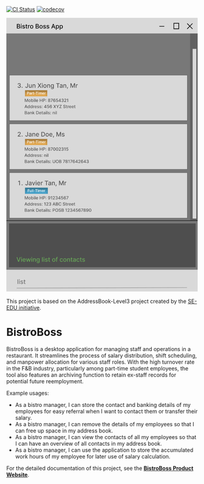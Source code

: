 [![CI Status](https://github.com/AY2324S2-CS2103T-T17-4/tp/workflows/Java%20CI/badge.svg)](https://github.com/AY2324S2-CS2103T-T17-4/tp/actions)
[![codecov](https://codecov.io/gh/AY2324S2-CS2103T-T17-4/tp/graph/badge.svg?token=LPV8FKMOGM)](https://codecov.io/gh/AY2324S2-CS2103T-T17-4/tp)

![Ui](docs/images/Ui.png)

This project is based on the AddressBook-Level3 project created by the [SE-EDU initiative](https://se-education.org).

# BistroBoss
BistroBoss is a desktop application for managing staff and operations in a restaurant.
It streamlines the process of salary distribution, shift scheduling, and manpower allocation for various staff roles. 
With the high turnover rate in the F&B industry, particularly among part-time student employees, 
the tool also features an archiving function to retain ex-staff records for potential future reemployment.

Example usages:
  * As a bistro manager, I can store the contact and banking details of my employees for easy referral when I want to contact them or transfer their salary.
  * As a bistro manager, I can remove the details of my employees so that I can free up space in my address book.
  * As a bistro manager, I can view the contacts of all my employees so that I can have an overview of all contacts in my address book.
  * As a bistro manager, I can use the application to store the accumulated work hours of my employee for later use of salary calculation.

For the detailed documentation of this project, see the **[BistroBoss Product Website](https://ay2324s2-cs2103t-t17-4.github.io/tp/)**.